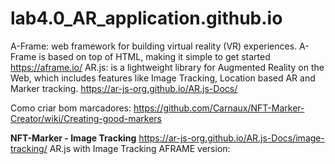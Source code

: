# lab4.0_AR_application.github.io

A-Frame: web framework for building virtual reality (VR) experiences. A-Frame is based on top of HTML, making it simple to get started https://aframe.io/
AR.js: is a lightweight library for Augmented Reality on the Web, which includes features like Image Tracking, Location based AR and Marker tracking. https://ar-js-org.github.io/AR.js-Docs/

Como criar bom marcadores: https://github.com/Carnaux/NFT-Marker-Creator/wiki/Creating-good-markers

**NFT-Marker - Image Tracking**
https://ar-js-org.github.io/AR.js-Docs/image-tracking/ 
AR.js with Image Tracking
AFRAME version:
<script src="https://raw.githack.com/AR-js-org/AR.js/master/aframe/build/aframe-ar-nft.js">

  
- qualquer entidade (video, imagens, audio, modelos, etc.) são válidos com um marcador NFT
Website para criar NFT da imagem que servirá como marker para o elemento AR: https://carnaux.github.io/NFT-Marker-Creator/#/  (para melhor desempenho, a imagem precisa ter boa quantidade de detalhes. Quanto mais complexa, melhor o tracking)
- três arquivos serão baixados e deverão ser colocados em uma pasta no diretório do github. 
- após upload dos arquivos, abrir o "*.fset" e copiar a URL dele
- copie esse link em https://raw.githack.com/ e use a URL gerada como referência para nft no código index.html. O caminho colado no código .html não deve conter a extensão do arquivo (ou seja, '.fst')
- 


